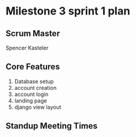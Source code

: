# Milestone 3 sprint 1 plan
## Scrum Master
Spencer Kasteler
## Core Features
1. Database setup
2. account creation
3. account login
4. landing page
5. django view layout
## Standup Meeting Times


